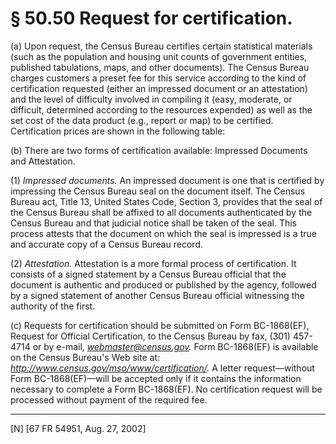 # § 50.50   Request for certification.

(a) Upon request, the Census Bureau certifies certain statistical materials (such as the population and housing unit counts of government entities, published tabulations, maps, and other documents). The Census Bureau charges customers a preset fee for this service according to the kind of certification requested (either an impressed document or an attestation) and the level of difficulty involved in compiling it (easy, moderate, or difficult, determined according to the resources expended) as well as the set cost of the data product (e.g., report or map) to be certified. Certification prices are shown in the following table: 


(b) There are two forms of certification available: Impressed Documents and Attestation. 


(1) *Impressed documents.* An impressed document is one that is certified by impressing the Census Bureau seal on the document itself. The Census Bureau act, Title 13, United States Code, Section 3, provides that the seal of the Census Bureau shall be affixed to all documents authenticated by the Census Bureau and that judicial notice shall be taken of the seal. This process attests that the document on which the seal is impressed is a true and accurate copy of a Census Bureau record. 


(2) *Attestation.* Attestation is a more formal process of certification. It consists of a signed statement by a Census Bureau official that the document is authentic and produced or published by the agency, followed by a signed statement of another Census Bureau official witnessing the authority of the first. 


(c) Requests for certification should be submitted on Form BC-1868(EF), Request for Official Certification, to the Census Bureau by fax, (301) 457-4714 or by e-mail, *webmaster@census.gov.* Form BC-1868(EF) is available on the Census Bureau's Web site at: *http://www.census.gov/mso/www/certification/.* A letter request—without Form BC-1868(EF)—will be accepted only if it contains the information necessary to complete a Form BC-1868(EF). No certification request will be processed without payment of the required fee.



---

[N] [67 FR 54951, Aug. 27, 2002]




